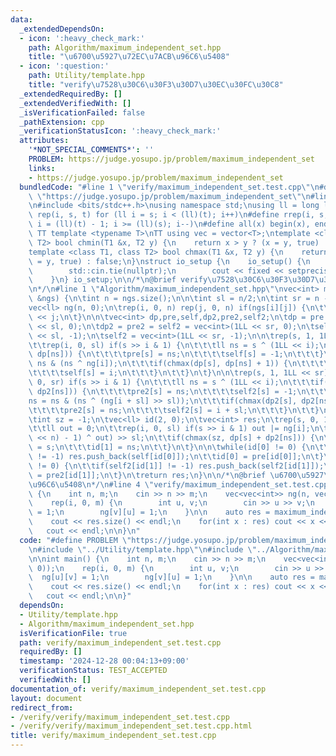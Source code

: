 ```yaml
---
data:
  _extendedDependsOn:
  - icon: ':heavy_check_mark:'
    path: Algorithm/maximum_independent_set.hpp
    title: "\u6700\u5927\u72EC\u7ACB\u96C6\u5408"
  - icon: ':question:'
    path: Utility/template.hpp
    title: "verify\u7528\u30C6\u30F3\u30D7\u30EC\u30FC\u30C8"
  _extendedRequiredBy: []
  _extendedVerifiedWith: []
  _isVerificationFailed: false
  _pathExtension: cpp
  _verificationStatusIcon: ':heavy_check_mark:'
  attributes:
    '*NOT_SPECIAL_COMMENTS*': ''
    PROBLEM: https://judge.yosupo.jp/problem/maximum_independent_set
    links:
    - https://judge.yosupo.jp/problem/maximum_independent_set
  bundledCode: "#line 1 \"verify/maximum_independent_set.test.cpp\"\n#define PROBLEM\
    \ \"https://judge.yosupo.jp/problem/maximum_independent_set\"\n#line 1 \"Utility/template.hpp\"\
    \n#include <bits/stdc++.h>\nusing namespace std;\nusing ll = long long;\n#define\
    \ rep(i, s, t) for (ll i = s; i < (ll)(t); i++)\n#define rrep(i, s, t) for (ll\
    \ i = (ll)(t) - 1; i >= (ll)(s); i--)\n#define all(x) begin(x), end(x)\n\n#define\
    \ TT template <typename T>\nTT using vec = vector<T>;\ntemplate <class T1, class\
    \ T2> bool chmin(T1 &x, T2 y) {\n    return x > y ? (x = y, true) : false;\n}\n\
    template <class T1, class T2> bool chmax(T1 &x, T2 y) {\n    return x < y ? (x\
    \ = y, true) : false;\n}\nstruct io_setup {\n    io_setup() {\n        ios::sync_with_stdio(false);\n\
    \        std::cin.tie(nullptr);\n        cout << fixed << setprecision(15);\n\
    \    }\n} io_setup;\n\n/*\n@brief verify\u7528\u30C6\u30F3\u30D7\u30EC\u30FC\u30C8\
    \n*/\n#line 1 \"Algorithm/maximum_independent_set.hpp\"\nvec<int> maximum_independent_set(vec<vec<int>>\
    \ &ngs) {\n\tint n = ngs.size();\n\n\tint sl = n/2;\n\tint sr = n - sl;\n\n\t\
    vec<ll> ng(n, 0);\n\trep(i, 0, n) rep(j, 0, n) if(ngs[i][j]) {\n\t\tng[i] |= 1LL\
    \ << j;\n\t}\n\n\tvec<int> dp,pre,self,dp2,pre2,self2;\n\tdp = pre = self = vec<int>(1LL\
    \ << sl, 0);\n\tdp2 = pre2 = self2 = vec<int>(1LL << sr, 0);\n\tself = vec<int>(1LL\
    \ << sl, -1);\n\tself2 = vec<int>(1LL << sr, -1);\n\n\trep(s, 1, 1LL << sl) {\n\
    \t\trep(i, 0, sl) if(s >> i & 1) {\n\t\t\tll ns = s ^ (1LL << i);\n\t\t\tif(chmax(dp[s],\
    \ dp[ns])) {\n\t\t\t\tpre[s] = ns;\n\t\t\t\tself[s] = -1;\n\t\t\t}\n\t\t\tns =\
    \ ns & (ns ^ ng[i]);\n\t\t\tif(chmax(dp[s], dp[ns] + 1)) {\n\t\t\t\tpre[s] = ns;\n\
    \t\t\t\tself[s] = i;\n\t\t\t}\n\t\t}\n\t}\n\n\trep(s, 1, 1LL << sr) {\n\t\trep(i,\
    \ 0, sr) if(s >> i & 1) {\n\t\t\tll ns = s ^ (1LL << i);\n\t\t\tif(chmax(dp2[s],\
    \ dp2[ns])) {\n\t\t\t\tpre2[s] = ns;\n\t\t\t\tself2[s] = -1;\n\t\t\t}\n\t\t\t\
    ns = ns & (ns ^ (ng[i + sl] >> sl));\n\t\t\tif(chmax(dp2[s], dp2[ns] + 1)) {\n\
    \t\t\t\tpre2[s] = ns;\n\t\t\t\tself2[s] = i + sl;\n\t\t\t}\n\t\t}\n\t}\n     \n\
    \tint sz = -1;\n\tvec<ll> id(2, 0);\n\tvec<int> res;\n\trep(s, 0, 1LL << sl) {\n\
    \t\tll out = 0;\n\t\trep(i, 0, sl) if(s >> i & 1) out |= ng[i];\n\t\tll ns = (((1LL\
    \ << n) - 1) ^ out) >> sl;\n\t\tif(chmax(sz, dp[s] + dp2[ns])) {\n\t\t\tid[0]\
    \ = s;\n\t\t\tid[1] = ns;\n\t\t}\n\t}\n\n\twhile(id[0] != 0) {\n\t\tif(self[id[0]]\
    \ != -1) res.push_back(self[id[0]]);\n\t\tid[0] = pre[id[0]];\n\t}\n\n\twhile(id[1]\
    \ != 0) {\n\t\tif(self2[id[1]] != -1) res.push_back(self2[id[1]]);\n\t\tid[1]\
    \ = pre2[id[1]];\n\t}\n\treturn res;\n}\n\n/*\n@brief \u6700\u5927\u72EC\u7ACB\
    \u96C6\u5408\n*/\n#line 4 \"verify/maximum_independent_set.test.cpp\"\n\nint main()\
    \ {\n    int n, m;\n    cin >> n >> m;\n    vec<vec<int>> ng(n, vec<int>(n, 0));\n\
    \    rep(i, 0, m) {\n        int u, v;\n        cin >> u >> v;\n        ng[u][v]\
    \ = 1;\n        ng[v][u] = 1;\n    }\n\n    auto res = maximum_independent_set(ng);\n\
    \    cout << res.size() << endl;\n    for(int x : res) cout << x << \" \";\n \
    \   cout << endl;\n\n}\n"
  code: "#define PROBLEM \"https://judge.yosupo.jp/problem/maximum_independent_set\"\
    \n#include \"../Utility/template.hpp\"\n#include \"../Algorithm/maximum_independent_set.hpp\"\
    \n\nint main() {\n    int n, m;\n    cin >> n >> m;\n    vec<vec<int>> ng(n, vec<int>(n,\
    \ 0));\n    rep(i, 0, m) {\n        int u, v;\n        cin >> u >> v;\n      \
    \  ng[u][v] = 1;\n        ng[v][u] = 1;\n    }\n\n    auto res = maximum_independent_set(ng);\n\
    \    cout << res.size() << endl;\n    for(int x : res) cout << x << \" \";\n \
    \   cout << endl;\n\n}"
  dependsOn:
  - Utility/template.hpp
  - Algorithm/maximum_independent_set.hpp
  isVerificationFile: true
  path: verify/maximum_independent_set.test.cpp
  requiredBy: []
  timestamp: '2024-12-28 00:04:13+09:00'
  verificationStatus: TEST_ACCEPTED
  verifiedWith: []
documentation_of: verify/maximum_independent_set.test.cpp
layout: document
redirect_from:
- /verify/verify/maximum_independent_set.test.cpp
- /verify/verify/maximum_independent_set.test.cpp.html
title: verify/maximum_independent_set.test.cpp
---
```

